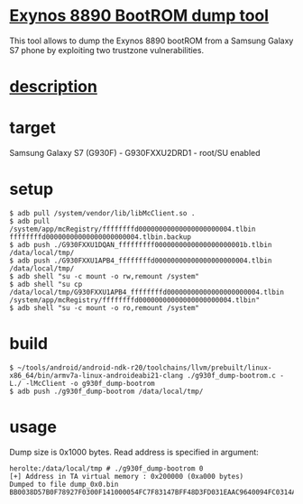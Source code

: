 # [Exynos 8890 BootROM dump tool](https://github.com/frederic/exynos8890-bootrom-dump)
This tool allows to dump the Exynos 8890 bootROM from a Samsung Galaxy S7 phone by exploiting two trustzone vulnerabilities.

# [description](https://fredericb.info)

# target
Samsung Galaxy S7 (G930F) - G930FXXU2DRD1 - root/SU enabled

# setup
```
$ adb pull /system/vendor/lib/libMcClient.so .
$ adb pull /system/app/mcRegistry/ffffffffd00000000000000000000004.tlbin ffffffffd00000000000000000000004.tlbin.backup
$ adb push ./G930FXXU1DQAN_fffffffff0000000000000000000001b.tlbin /data/local/tmp/
$ adb push ./G930FXXU1APB4_ffffffffd00000000000000000000004.tlbin /data/local/tmp/
$ adb shell "su -c mount -o rw,remount /system"
$ adb shell "su cp /data/local/tmp/G930FXXU1APB4_ffffffffd00000000000000000000004.tlbin /system/app/mcRegistry/ffffffffd00000000000000000000004.tlbin"
$ adb shell "su -c mount -o ro,remount /system"
```
# build
```
$ ~/tools/android/android-ndk-r20/toolchains/llvm/prebuilt/linux-x86_64/bin/armv7a-linux-androideabi21-clang ./g930f_dump-bootrom.c -L./ -lMcClient -o g930f_dump-bootrom
$ adb push ./g930f_dump-bootrom /data/local/tmp/
```

# usage
Dump size is 0x1000 bytes. Read address is specified in argument:
```
herolte:/data/local/tmp # ./g930f_dump-bootrom 0
[+] Address in TA virtual memory : 0x200000 (0xa000 bytes)
Dumped to file dump_0x0.bin
BB0038D57B0F78927F0300F141000054FC7F83147BFF48D3FD031EAAC9640094FC0314AA74070058940240B97407005814C01ED5740700589F0200B91D650094A2600094DD650094D0630094556400945640A0D2150080D27F0300F141000054950080D2B5021C8BD40A158BBF0217EB41940C545F111ED599050058390340B9390300123F07007161000054B764009402000014CD640094C0040058E9640094C2040058430040B97F00067241000054B2600094600400581F00009160040058950000946004005881040058A30400581F0001EBC00000543F0003EB80000054024440B8224400B8FCFFFF17E1030[...]
```